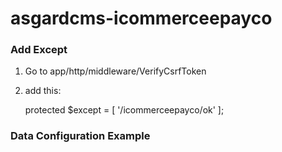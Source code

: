 # asgardcms-icommerceepayco

### Add Except

1. Go to app/http/middleware/VerifyCsrfToken
2. add this:  

	protected $except = [
        '/icommerceepayco/ok'
    ];

### Data Configuration Example



	